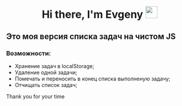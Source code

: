 <h1 align="center">Hi there, I'm Evgeny <img src="https://github.com/blackcater/blackcater/raw/main/images/Hi.gif" height="32"/> </h1>
<h2>Это моя версия списка задач на чистом JS</h2>
<h3>Возможности:</h3>
<ul>
    <li> Хранение задач в localStorage; </li>
    <li> Удаление одной задачи; </li>
    <li> Помечать и переносить в конец списка выполненую задачу; </li>
    <li> Отчищать список задач; </li>
</ul>

<span>Thank you for your time</span>
